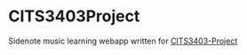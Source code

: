 # CITS3403Project
Sidenote music learning webapp written for [CITS3403-Project](https://teaching.csse.uwa.edu.au/units/CITS3403/)
